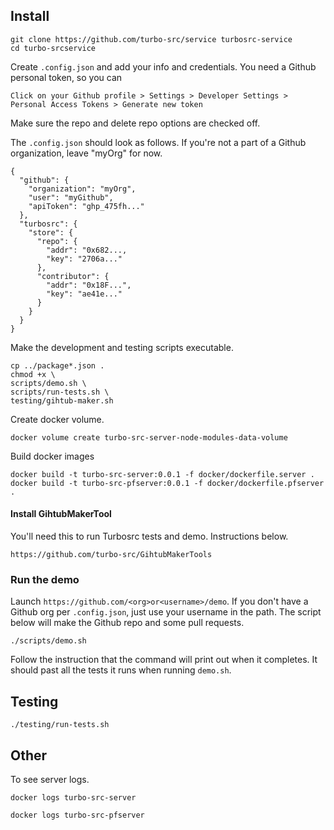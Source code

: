 ## Install

```
git clone https://github.com/turbo-src/service turbosrc-service
cd turbo-srcservice
```

Create `.config.json` and add your info and credentials. You need a Github personal token, so you can

`Click on your Github profile > Settings > Developer Settings > Personal Access Tokens > Generate new token`

Make sure the repo and delete repo options are checked off.

The `.config.json` should look as follows. If you're not a part of a Github organization, leave "myOrg" for now.

```
{
  "github": {
    "organization": "myOrg",
    "user": "myGithub",
    "apiToken": "ghp_475fh..."
  },
  "turbosrc": {
    "store": {
      "repo": {
        "addr": "0x682...,
        "key": "2706a..."
      },
      "contributor": {
        "addr": "0x18F...",
        "key": "ae41e..."
      }
    }
  }
}
```

Make the development and testing scripts executable.

```
cp ../package*.json .
chmod +x \
scripts/demo.sh \
scripts/run-tests.sh \
testing/gihtub-maker.sh
```

Create docker volume.

```
docker volume create turbo-src-server-node-modules-data-volume
```


Build docker images

```
docker build -t turbo-src-server:0.0.1 -f docker/dockerfile.server .
docker build -t turbo-src-pfserver:0.0.1 -f docker/dockerfile.pfserver .
```

#### Install GihtubMakerTool

You'll need this to run Turbosrc tests and demo. Instructions below.

`https://github.com/turbo-src/GihtubMakerTools`

### Run the demo

Launch `https://github.com/<org>or<username>/demo`. If you don't have a Github org per `.config.json`, just use your username in the path. The script below will make the Github repo and some pull requests.

```
./scripts/demo.sh
```
Follow the instruction that the command will print out when it completes. It should past all the tests it runs when running `demo.sh`.

## Testing

```
./testing/run-tests.sh
```
## Other

To see server logs.

`docker logs turbo-src-server`

`docker logs turbo-src-pfserver`
